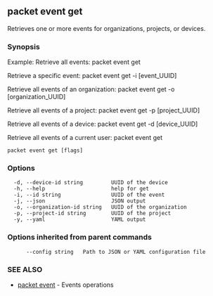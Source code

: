 ## packet event get

Retrieves one or more events for organizations, projects, or devices.

### Synopsis

Example:
Retrieve all events:
packet event get

Retrieve a specific event:
packet event get -i [event_UUID]

Retrieve all events of an organization:
packet event get -o [organization_UUID]

Retrieve all events of a project:
packet event get -p [project_UUID]

Retrieve all events of a device:
packet event get -d [device_UUID]

Retrieve all events of a current user:
packet event get


```
packet event get [flags]
```

### Options

```
  -d, --device-id string         UUID of the device
  -h, --help                     help for get
  -i, --id string                UUID of the event
  -j, --json                     JSON output
  -o, --organization-id string   UUID of the organization
  -p, --project-id string        UUID of the project
  -y, --yaml                     YAML output
```

### Options inherited from parent commands

```
      --config string   Path to JSON or YAML configuration file
```

### SEE ALSO

* [packet event](packet_event.md)	 - Events operations

